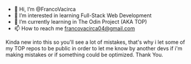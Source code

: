 - 👋 Hi, I’m @FrancoVacirca
- 👀 I’m interested in learning Full-Stack Web Development
- 🌱 I’m currently learning in The Odin Project (AKA TOP)
- 📫 How to reach me francovacirca04@gmail.com

Kinda new into this so you'll see a lot of mistakes, that's why i let some of my TOP repos to be public in order to let me know by another devs if i'm making mistakes or if something could be optimized. Thank You.

<!---
FrancoVacirca/FrancoVacirca is a ✨ special ✨ repository because its `README.md` (this file) appears on your GitHub profile.
You can click the Preview link to take a look at your changes.
--->
